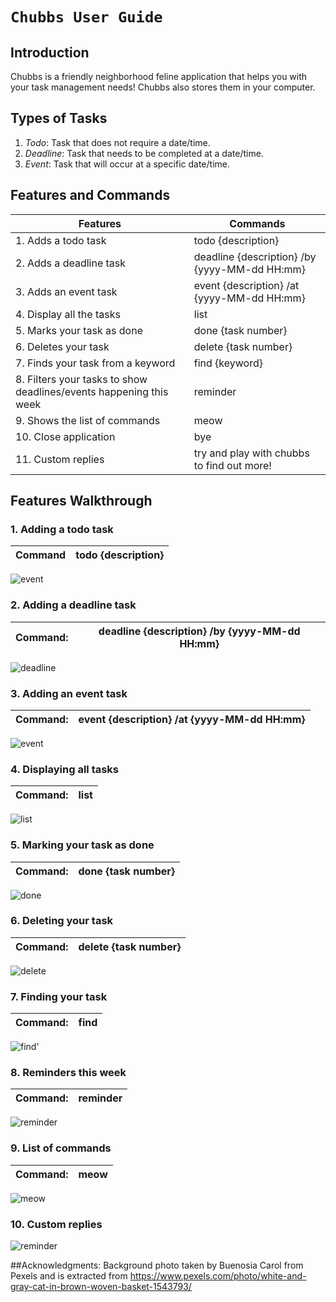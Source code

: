 # `Chubbs User Guide`

## Introduction
Chubbs is a friendly neighborhood feline application that helps you with your task management needs! 
Chubbs also stores them in your computer.
## Types of Tasks
 1. *Todo*: Task that does not require a date/time.
 2. *Deadline*: Task that needs to be completed at a date/time.
 3. *Event*: Task that will occur at a specific date/time.
 
## Features and Commands

| Features                                                           | Commands                                      |
|--------------------------------------------------------------------|-----------------------------------------------|
| 1. Adds a todo task                                                | todo {description}                            |
| 2. Adds a deadline task                                            | deadline {description} /by {yyyy-MM-dd HH:mm} |
| 3. Adds an event task                                              | event {description} /at {yyyy-MM-dd HH:mm}    |
| 4. Display all the tasks                                           | list                                          |
| 5. Marks your task as done                                         | done {task number}                            |
| 6. Deletes your task                                               | delete {task number}                          |
| 7. Finds your task from a keyword                                  | find {keyword}                                |
| 8. Filters your tasks to show deadlines/events happening this week | reminder                                      |
| 9. Shows the list of commands                                      | meow                                          |
| 10. Close application                                              | bye                                           |
| 11. Custom replies                                                 | try and play with chubbs to find out more!    |

##  Features Walkthrough

### 1. Adding a todo task 

| Command | todo {description} |
|---------|--------------------|
 
![event](https://github.com/jimvae/ip/blob/branch-A-UserGuide/src/main/resources/images/screenshots/todo.png?raw=true)

### 2. Adding a deadline task

| Command: | deadline  {description}  /by  {yyyy-MM-dd  HH:mm} |
|----------|---------------------------------------------------|

![deadline](https://github.com/jimvae/ip/blob/branch-A-UserGuide/src/main/resources/images/screenshots/deadline.png?raw=true)

### 3. Adding an event task

| Command: | event {description} /at {yyyy-MM-dd HH:mm} |
|----------|--------------------------------------------|

![event](https://github.com/jimvae/ip/blob/branch-A-UserGuide/src/main/resources/images/screenshots/event.png?raw=true)

### 4. Displaying all tasks

| Command: | list |
|----------|------|

![list](https://github.com/jimvae/ip/blob/branch-A-UserGuide/src/main/resources/images/screenshots/list.png?raw=true)

### 5. Marking your task as done

| Command: | done  {task number} |
|----------|---------------------|

![done](https://github.com/jimvae/ip/blob/branch-A-UserGuide/src/main/resources/images/screenshots/done.png?raw=true)

### 6. Deleting your task

| Command: | delete {task number} |
|----------|----------------------|

![delete](https://github.com/jimvae/ip/blob/branch-A-UserGuide/src/main/resources/images/screenshots/delete.png?raw=true)

### 7. Finding your task

| Command: | find |
|----------|------|

![find](https://github.com/jimvae/ip/blob/branch-A-UserGuide/src/main/resources/images/screenshots/find.png?raw=true)'

### 8. Reminders this week

| Command: | reminder |
|----------|----------|

![reminder](https://github.com/jimvae/ip/blob/branch-A-UserGuide/src/main/resources/images/screenshots/reminder.png?raw=true)

### 9. List of commands

| Command: | meow |
|----------|------|

![meow](https://github.com/jimvae/ip/blob/branch-A-UserGuide/src/main/resources/images/screenshots/meow.png?raw=true)

### 10. Custom replies
![reminder](https://github.com/jimvae/ip/blob/branch-A-UserGuide/src/main/resources/images/screenshots/custom_replies.png?raw=true)

##Acknowledgments:
Background photo taken by Buenosia Carol from Pexels and is extracted from https://www.pexels.com/photo/white-and-gray-cat-in-brown-woven-basket-1543793/

